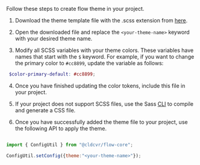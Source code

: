 Follow these steps to create flow theme in your project.

1. Download the theme template file with the .scss extension from [here](https://github.com/cldcvr/flow-core/blob/main/packages/flow-core/custom-theme.scss).

2. Open the downloaded file and replace the `<your-theme-name>` keyword with your desired theme name.

3. Modify all SCSS variables with your theme colors. These variables have names that start with the `$` keyword. For example, if you want to change the primary color to `#cc8899`, update the variable as follows:
```scss
 $color-primary-default: #cc8899;
```

4. Once you have finished updating the color tokens, include this file in your project.

5. If your project does not support SCSS files, use the Sass [CLI](https://sass-lang.com/guide) to compile and generate a CSS file.

6. Once you have successfully added the theme file to your project, use the following API to apply the theme.
```javascript

import { ConfigUtil } from "@cldcvr/flow-core";

ConfigUtil.setConfig({theme:"<your-theme-name>"});

```
